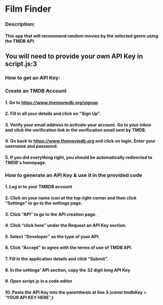# Film Finder

### Description:

#### This app that will recommend random movies by the selected genre using the TMDB API.

## **You will need to provide your own API Key in script.js:3**

### How to get an API Key:

### Create an TMDB Account

#### 1. Go to https://www.themoviedb.org/signup

#### 2. Fill in all your details and click on "Sign Up".

#### 3. Verify your email address to activate your account. Go to your inbox and click the verification link in the verification email sent by TMDB.

#### 4. Go back to https://www.themoviedb.org and click on login. Enter your username and password.

#### 5. If you did everything right, you should be automatically redirected to TMDB's homepage.

### How to generate an API Key & use it in the provided code

#### 1. Log in to your TMBDB account

#### 2. Click on your name icon at the top right corner and then click “Settings” to go to the settings page.

#### 3. Click “API” to go to the API creation page.

#### 4. Click “click here” under the **Request an API Key** section.

#### 5. Select “Developer” as the type of your API.

#### 6. Click “Accept” to agree with the terms of use of TMDB API.

#### 7. Fill in the application details and click “Submit”.

#### 8. In the settings' API section, copy the 32 digit long API Key

#### 9. Open script.js in a code editor

#### 10. Paste the API Key into the parenthesis at line 3 (const tmdbKey = 'YOUR API KEY HERE';)
